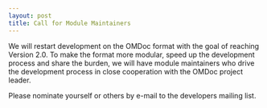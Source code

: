 ```yaml
---
layout: post
title: Call for Module Maintainers
---
```

We will restart development on the OMDoc format with the goal of reaching Version 2.0.  To make the format more modular, speed up the development process and share the burden, we will have module maintainers who drive the development process in close cooperation with the OMDoc project leader.

Please nominate yourself or others by e-mail to the developers mailing list.
